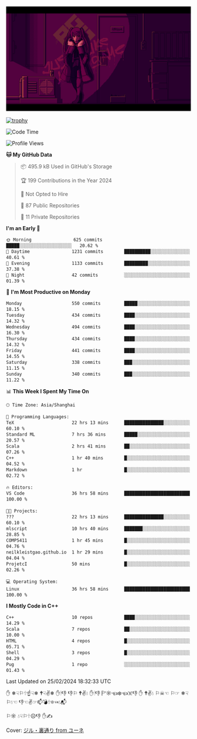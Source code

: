 ![](imgs/main.png)

[![trophy](https://github-profile-trophy.vercel.app/?username=NeilKleistGao&theme=dracula)](https://github.com/ryo-ma/github-profile-trophy)

<!--START_SECTION:waka-->
![Code Time](http://img.shields.io/badge/Code%20Time-677%20hrs%203%20mins-blue)

![Profile Views](http://img.shields.io/badge/Profile%20Views-0-blue)

**🐱 My GitHub Data** 

> 📦 495.9 kB Used in GitHub's Storage 
 > 
> 🏆 199 Contributions in the Year 2024
 > 
> 🚫 Not Opted to Hire
 > 
> 📜 87 Public Repositories 
 > 
> 🔑 11 Private Repositories 
 > 
**I'm an Early 🐤** 

```text
🌞 Morning                625 commits         █████░░░░░░░░░░░░░░░░░░░░   20.62 % 
🌆 Daytime                1231 commits        ██████████░░░░░░░░░░░░░░░   40.61 % 
🌃 Evening                1133 commits        █████████░░░░░░░░░░░░░░░░   37.38 % 
🌙 Night                  42 commits          ░░░░░░░░░░░░░░░░░░░░░░░░░   01.39 % 
```
📅 **I'm Most Productive on Monday** 

```text
Monday                   550 commits         █████░░░░░░░░░░░░░░░░░░░░   18.15 % 
Tuesday                  434 commits         ████░░░░░░░░░░░░░░░░░░░░░   14.32 % 
Wednesday                494 commits         ████░░░░░░░░░░░░░░░░░░░░░   16.30 % 
Thursday                 434 commits         ████░░░░░░░░░░░░░░░░░░░░░   14.32 % 
Friday                   441 commits         ████░░░░░░░░░░░░░░░░░░░░░   14.55 % 
Saturday                 338 commits         ███░░░░░░░░░░░░░░░░░░░░░░   11.15 % 
Sunday                   340 commits         ███░░░░░░░░░░░░░░░░░░░░░░   11.22 % 
```


📊 **This Week I Spent My Time On** 

```text
🕑︎ Time Zone: Asia/Shanghai

💬 Programming Languages: 
TeX                      22 hrs 13 mins      ███████████████░░░░░░░░░░   60.10 % 
Standard ML              7 hrs 36 mins       █████░░░░░░░░░░░░░░░░░░░░   20.57 % 
Scala                    2 hrs 41 mins       ██░░░░░░░░░░░░░░░░░░░░░░░   07.26 % 
C++                      1 hr 40 mins        █░░░░░░░░░░░░░░░░░░░░░░░░   04.52 % 
Markdown                 1 hr                █░░░░░░░░░░░░░░░░░░░░░░░░   02.72 % 

🔥 Editors: 
VS Code                  36 hrs 58 mins      █████████████████████████   100.00 % 

🐱‍💻 Projects: 
???                      22 hrs 13 mins      ███████████████░░░░░░░░░░   60.10 % 
mlscript                 10 hrs 40 mins      ███████░░░░░░░░░░░░░░░░░░   28.85 % 
COMP5411                 1 hr 45 mins        █░░░░░░░░░░░░░░░░░░░░░░░░   04.76 % 
neilkleistgao.github.io  1 hr 29 mins        █░░░░░░░░░░░░░░░░░░░░░░░░   04.04 % 
ProjetcI                 50 mins             █░░░░░░░░░░░░░░░░░░░░░░░░   02.26 % 

💻 Operating System: 
Linux                    36 hrs 58 mins      █████████████████████████   100.00 % 
```

**I Mostly Code in C++** 

```text
C++                      10 repos            ████░░░░░░░░░░░░░░░░░░░░░   14.29 % 
Scala                    7 repos             ██░░░░░░░░░░░░░░░░░░░░░░░   10.00 % 
HTML                     4 repos             █░░░░░░░░░░░░░░░░░░░░░░░░   05.71 % 
Shell                    3 repos             █░░░░░░░░░░░░░░░░░░░░░░░░   04.29 % 
Pug                      1 repo              ░░░░░░░░░░░░░░░░░░░░░░░░░   01.43 % 
```




 Last Updated on 25/02/2024 18:32:33 UTC
<!--END_SECTION:waka-->

✋ ❄☟⚐🕆☝☟❄ 🕈☟✌❄ ✋🕯👎 👎⚐ 🕈✌💧 ✋🕯👎 🏱☼☜❄☜☠👎 ✋ 🕈✌💧 ⚐☠☜ ⚐☞ ❄☟⚐💧☜ 👎☜✌☞📫💣🕆❄☜💧📬

⚐☼ 💧☟⚐🕆☹👎 ✋✍

Cover: [ジル・裏通り from ユーネ](https://www.pixiv.net/artworks/62127066)

